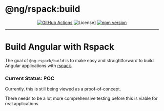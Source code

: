# @ng/rspack:build

<div style="text-align: center;">

[![GitHub Actions](https://github.com/Coly010/ng-rspack-build/actions/workflows/ci.yml/badge.svg)](https://github.com/Coly010/ng-rspack-build/actions/workflows/ci.yml)
![License](https://img.shields.io/badge/License-MIT-blue)]
[![npm version](https://badge.fury.io/js/@ng-rspack%2Fbuild.svg)](https://badge.fury.io/js/@ng-rspack%2Fbuild)

</div>

<hr>

# Build Angular with Rspack

The goal of `@ng-rspack/build` is to make easy and straightforward to build Angular applications with [rspack](https://rspack.dev).

### Current Status: POC

Currently, this is still being viewed as a proof-of-concept.

There needs to be a lot more comprehensive testing before this is viable for real applications.
